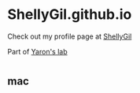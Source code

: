 # ShellyGil.github.io

Check out my profile page at [ShellyGil](https://github.com/ShellyGil)

Part of [Yaron's lab](https://www.yaron-lab.com/)

#

## mac

